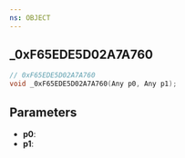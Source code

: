 ```yaml
---
ns: OBJECT
---
```

## _0xF65EDE5D02A7A760

```c
// 0xF65EDE5D02A7A760
void _0xF65EDE5D02A7A760(Any p0, Any p1);
```

## Parameters
* **p0**:
* **p1**:
